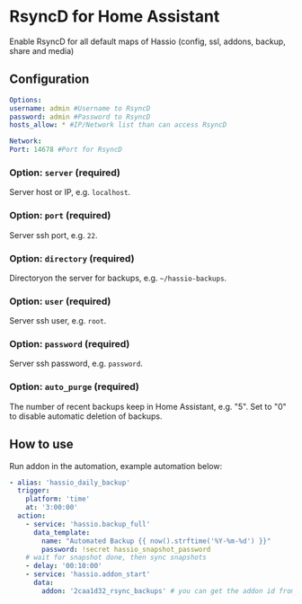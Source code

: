# RsyncD for Home Assistant

Enable RsyncD for all default maps of Hassio (config, ssl, addons, backup, share and media)

## Configuration

```yaml
Options:
username: admin #Username to RsyncD
password: admin #Password to RsyncD
hosts_allow: * #IP/Network list than can access RsyncD

Network:
Port: 14678 #Port for RsyncD
```

### Option: `server` (required)

Server host or IP, e.g. `localhost`.

### Option: `port` (required)

Server ssh port, e.g. `22`.

### Option: `directory` (required)

Directoryon the server for backups, e.g. `~/hassio-backups`.

### Option: `user` (required)

Server ssh user, e.g. `root`.

### Option: `password` (required)

Server ssh password, e.g. `password`.

### Option: `auto_purge` (required)

The number of recent backups keep in Home Assistant, e.g. "5". Set to "0" to disable automatic deletion of backups.

## How to use

Run addon in the automation, example automation below:

```yaml
- alias: 'hassio_daily_backup'
  trigger:
    platform: 'time'
    at: '3:00:00'
  action:
    - service: 'hassio.backup_full'
      data_template:
        name: "Automated Backup {{ now().strftime('%Y-%m-%d') }}"
        password: !secret hassio_snapshot_password
    # wait for snapshot done, then sync snapshots
    - delay: '00:10:00'
    - service: 'hassio.addon_start'
      data:
        addon: '2caa1d32_rsync_backups' # you can get the addon id from URL when you go to the addon info
```
